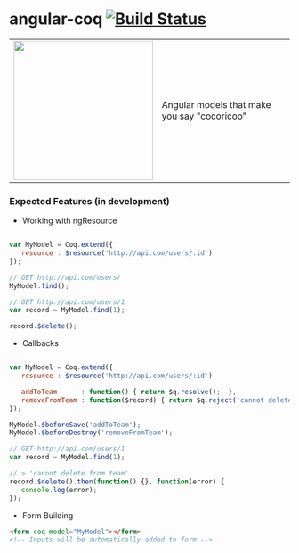angular-coq [![Build Status](https://travis-ci.org/squareteam/angular-coq.svg)](https://travis-ci.org/squareteam/angular-coq)
===========

<table>
<tr>
<td>
<img src="http://www.coloriages.fr/coloriages/coloriage-looney-toons-charlie-le-coq.jpg" width="250">
</td>
<td>
Angular models that make you say "cocoricoo"
</td>
</tr>
</table>






### Expected Features (in development)

- Working with ngResource

```js

var MyModel = Coq.extend({
   resource : $resource('http://api.com/users/:id')
});

// GET http://api.com/users/
MyModel.find();

// GET http://api.com/users/1
var record = MyModel.find(1);

record.$delete();

```

- Callbacks

```js

var MyModel = Coq.extend({
   resource : $resource('http://api.com/users/:id')

   addToTeam      : function() { return $q.resolve();  },
   removeFromTeam : function($record) { return $q.reject('cannot delete from team'); }
});

MyModel.$beforeSave('addToTeam');
MyModel.$beforeDestroy('removeFromTeam');

// GET http://api.com/users/1
var record = MyModel.find(1);

// > 'cannot delete from team'
record.$delete().then(function() {}, function(error) {
   console.log(error);
});

```


- Form Building

```html
<form coq-model="MyModel"></form>
<!-- Inputs will be automatically added to form -->

```
